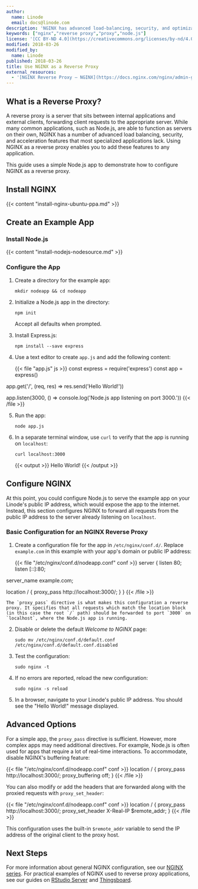 ```yaml
---
author:
  name: Linode
  email: docs@linode.com
description: 'NGINX has advanced load-balancing, security, and optimization features that make it an excellent reverse proxy. This guide shows how to configure NGINX using the proxy_pass directive.'
keywords: ["nginx","reverse proxy","proxy","node.js"]
license: '[CC BY-ND 4.0](https://creativecommons.org/licenses/by-nd/4.0)'
modified: 2018-03-26
modified_by:
  name: Linode
published: 2018-03-26
title: Use NGINX as a Reverse Proxy
external_resources:
  - '[NGINX Reverse Proxy – NGINX](https://docs.nginx.com/nginx/admin-guide/web-server/reverse-proxy/)'
---
```


## What is a Reverse Proxy?

A reverse proxy is a server that sits between internal applications and external clients, forwarding client requests to the appropriate server. While many common applications, such as Node.js, are able to function as servers on their own, NGINX has a number of advanced load balancing, security, and acceleration features that most specialized applications lack. Using NGINX as a reverse proxy enables you to add these features to any application.

This guide uses a simple Node.js app to demonstrate how to configure NGINX as a reverse proxy.

## Install NGINX

{{< content "install-nginx-ubuntu-ppa.md" >}}

## Create an Example App

### Install Node.js

{{< content "install-nodejs-nodesource.md" >}}

### Configure the App

1.  Create a directory for the example app:

        mkdir nodeapp && cd nodeapp

2.  Initialize a Node.js app in the directory:

        npm init

    Accept all defaults when prompted.

3.  Install Express.js:

        npm install --save express

4.  Use a text editor to create `app.js` and add the following content:


    {{< file "app.js" js >}}
const express = require('express')
const app = express()

app.get('/', (req, res) => res.send('Hello World!'))

app.listen(3000, () => console.log('Node.js app listening on port 3000.'))
{{< /file >}}

5.  Run the app:

        node app.js

6.  In a separate terminal window, use `curl` to verify that the app is running on `localhost`:

        curl localhost:3000

    {{< output >}}
Hello World!
{{< /output >}}

## Configure NGINX

At this point, you could configure Node.js to serve the example app on your Linode's public IP address, which would expose the app to the internet. Instead, this section configures NGINX to forward all requests from the public IP address to the server already listening on `localhost`.

### Basic Configuration for an NGINX Reverse Proxy

1.  Create a configuration file for the app in `/etc/nginx/conf.d/`. Replace `example.com` in this example with your app's domain or public IP address:

    {{< file "/etc/nginx/conf.d/nodeapp.conf" conf >}}
server {
  listen 80;
  listen [::]:80;

  server_name example.com;

  location / {
      proxy_pass http://localhost:3000/;
  }
}
{{< /file >}}

    The `proxy_pass` directive is what makes this configuration a reverse proxy. It specifies that all requests which match the location block (in this case the root `/` path) should be forwarded to port `3000` on `localhost`, where the Node.js app is running.

2.  Disable or delete the default *Welcome to NGINX* page:

        sudo mv /etc/nginx/conf.d/default.conf /etc/nginx/conf.d/default.conf.disabled

3.  Test the configuration:

        sudo nginx -t

4.  If no errors are reported, reload the new configuration:

        sudo nginx -s reload

5.  In a browser, navigate to your Linode's public IP address. You should see the "Hello World!" message displayed.

## Advanced Options

For a simple app, the `proxy_pass` directive is sufficient. However, more complex apps may need additional directives. For example, Node.js is often used for apps that require a lot of real-time interactions. To accommodate, disable NGINX's buffering feature:

  {{< file "/etc/nginx/conf.d/nodeapp.conf" conf >}}
location / {
    proxy_pass http://localhost:3000/;
    proxy_buffering off;
}
{{< /file >}}

You can also modify or add the headers that are forwarded along with the proxied requests with `proxy_set_header`:

{{< file "/etc/nginx/conf.d/nodeapp.conf" conf >}}
location / {
    proxy_pass http://localhost:3000/;
    proxy_set_header X-Real-IP $remote_addr;
}
{{< /file >}}

This configuration uses the built-in `$remote_addr` variable to send the IP address of the original client to the proxy host.

## Next Steps

For more information about general NGINX configuration, see our [NGINX series](/docs/web-servers/nginx/nginx-installation-and-basic-setup/). For practical examples of NGINX used to reverse proxy applications, see our guides on [RStudio Server](/docs/development/r/how-to-deploy-rstudio-server-using-an-nginx-reverse-proxy/) and [Thingsboard](/docs/development/iot/install-thingsboard-iot-dashboard).
